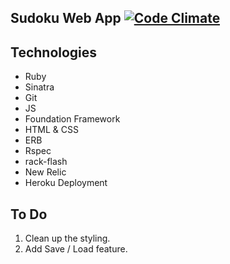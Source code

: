 Sudoku Web App  [![Code Climate](https://codeclimate.com/github/stoked/sudoku.png)](https://codeclimate.com/github/stoked/sudoku)
-------------


Technologies
-------------
* Ruby
* Sinatra
* Git
* JS
* Foundation Framework
* HTML & CSS
* ERB
* Rspec
* rack-flash
* New Relic
* Heroku Deployment

To Do
-----
1. Clean up the styling.
2. Add Save / Load feature.
